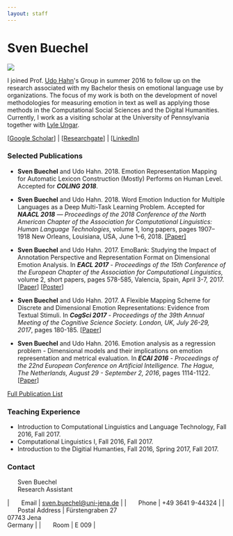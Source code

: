 ```yaml
---
layout: staff
---
```


# Sven Buechel
<div class="portrait">
  <img src="Sven+Büchel-width-162-height-202.jpg">
</div>

I joined Prof. [Udo Hahn](https://scholar.google.de/citations?user=pSziNSkAAAAJ&hl=de)'s Group in summer 2016 to follow up on the research associated with my Bachelor thesis on emotional language use by organizations. The focus of my work is both on the development of novel methodologies for measuring emotion in text as well as applying those methods in the Computational Social Sciences and the Digital Humanities. Currently, I work as a visiting scholar at the University of Pennsylvania together with [Lyle Ungar](https://scholar.google.de/citations?user=KCiDjbkAAAAJ&hl=de&oi=ao).

[[Google Scholar](https://scholar.google.de/citations?user=Nwru9iwAAAAJ&hl=de)] |
[[Researchgate](https://www.researchgate.net/profile/Sven_Buechel?ev=hdr_xprf&_sg=4upFSfeSCN9Idsn1cwroLK5_7bD0IiCpcAl3-Z25Xr164MVfOG6aYTsw0crE-OF8s0_fUCVQ96HJKwmkt65aguxZ)] |
[[LinkedIn](https://www.linkedin.com/in/sven-buechel-28b8b0127/)]
<br/>

### Selected Publications
* **Sven Buechel** and Udo Hahn. 2018. Emotion Representation Mapping for Automatic Lexicon Construction (Mostly) Performs on Human Level. Accepted for ***COLING 2018***.

* **Sven Buechel** and Udo Hahn. 2018. Word Emotion Induction for Multiple Languages as a Deep Multi-Task Learning Problem. Accepted for ***NAACL 2018** —  Proceedings of the 2018 Conference of the North American Chapter of the Association for Computational Linguistics: Human Language Technologies*, volume 1, long papers, pages 1907–1918 New Orleans, Louisiana, USA, June 1–6, 2018. [[Paper]](http://aclweb.org/anthology/N18-1173)

* **Sven Buechel** and Udo Hahn. 2017. EmoBank: Studying the Impact of Annotation Perspective and Representation Format on Dimensional Emotion Analysis. In ***EACL 2017*** - *Proceedings of the 15th Conference of the European Chapter of the Association for Computational Linguistics,* volume 2, short papers, pages 578-585, Valencia, Spain, April 3-7, 2017. [[Paper](http://aclweb.org/anthology/E17-2092)] [[Poster](/coling_multimedia/poster_eacl_2017_v4_final.pdf)]

* **Sven Buechel** and Udo Hahn. 2017. A Flexible Mapping Scheme for Discrete and Dimensional Emotion Representations: Evidence from Textual Stimuli. In ***CogSci 2017*** - *Proceedings of the 39th Annual Meeting of the Cognitive Science Society. London, UK, July 26-29, 2017*, pages 180-185. [[Paper](https://mindmodeling.org/cogsci2017/papers/0046/paper0046.pdf)]

* **Sven Buechel** and Udo Hahn. 2016. Emotion analysis as a regression problem - Dimensional models and their implications on emotion representation and metrical evaluation. In ***ECAI 2016*** - *Proceedings of the 22nd European Conference on Artificial Intelligence. The Hague, The Netherlands, August 29 - September 2, 2016*, pages 1114-1122. [[Paper](http://ebooks.iospress.nl/volumearticle/44864)]

[Full Publication List](publication.html)

### Teaching Experience
* Introduction to Computational Linguistics and Language Technology, Fall 2016, Fall 2017.
* Computational Linguistics I, Fall 2016, Fall 2017.
* Introduction to the Digitial Humanties, Fall 2016, Spring 2017, Fall 2017.

### Contact
&nbsp;&nbsp;&nbsp;&nbsp;&nbsp;&nbsp;Sven Buechel<br/>
&nbsp;&nbsp;&nbsp;&nbsp;&nbsp;&nbsp;Research Assistant

| &nbsp;&nbsp;&nbsp;&nbsp;&nbsp;&nbsp;Email | sven.buechel@uni-jena.de |
| &nbsp;&nbsp;&nbsp;&nbsp;&nbsp;&nbsp;Phone | +49 3641 9-44324 |
| &nbsp;&nbsp;&nbsp;&nbsp;&nbsp;&nbsp;Postal Address | Fürstengraben 27<br/> 07743 Jena<br/> Germany |
| &nbsp;&nbsp;&nbsp;&nbsp;&nbsp;&nbsp;Room | E 009 |
